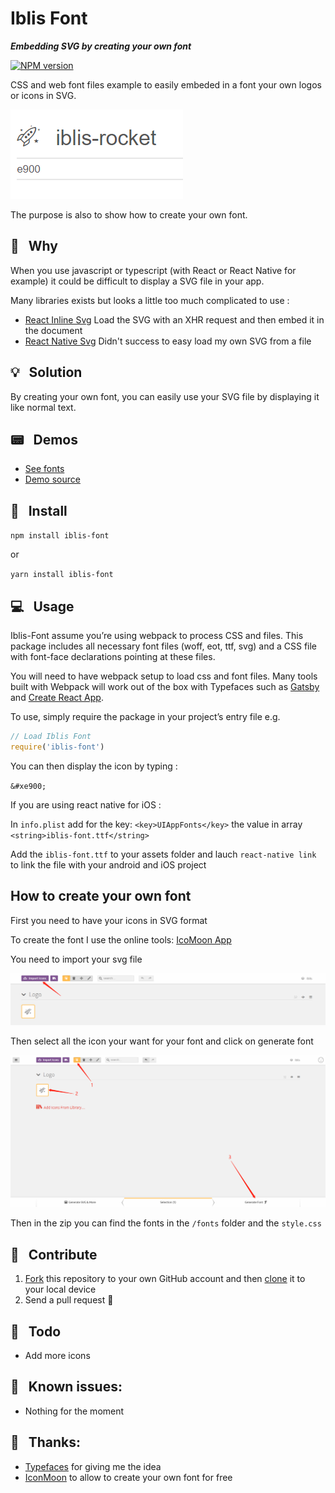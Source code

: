 
# Iblis Font

_**Embedding SVG by creating your own font**_

[![NPM version](https://badge.fury.io/js/iblis-font.svg)](https://www.npmjs.com/package/iblis-font)

CSS and web font files example to easily embeded in a font your own logos or icons in SVG.

![Example](./screenshots/example.png)

The purpose is also to show how to create your own font.

## 🧐 &nbsp; Why

When you use javascript or typescript (with React or React Native for example) it could be difficult to display a SVG file in your app.

Many libraries exists but looks a little too much complicated to use :
* [React Inline Svg](https://github.com/vdelacou/iblis-font) Load the SVG with an XHR request and then embed it in the document
* [React Native Svg](https://github.com/react-native-community/react-native-svg) Didn't success to easy load my own SVG from a file

## 💡 &nbsp; Solution

By creating your own font, you can easily use your SVG file by displaying it like normal text.

## 📟 &nbsp; Demos

- [See fonts](https://iblis-font.github.io/)
- [Demo source](./docs)

## 📌 &nbsp; Install

`npm install iblis-font`

or

`yarn install iblis-font`

## 💻 &nbsp; Usage

Iblis-Font assume you’re using webpack to process CSS and files. This package includes all necessary font files (woff, eot, ttf, svg) and a CSS file with font-face declarations pointing at these files.

You will need to have webpack setup to load css and font files. Many tools built with Webpack will work out of the box with Typefaces such as [Gatsby](https://github.com/gatsbyjs/gatsby) and [Create React App](https://github.com/facebookincubator/create-react-app).

To use, simply require the package in your project’s entry file e.g.

```javascript
// Load Iblis Font
require('iblis-font')
```

You can then display the icon by typing :

`&#xe900;`

If you are using react native for iOS : 

In `info.plist` add for the key: `<key>UIAppFonts</key>` the value in array `<string>iblis-font.ttf</string>`

Add the `iblis-font.ttf` to your assets folder and lauch `react-native link` to link the file with your android and iOS project

## How to create your own font

First you need to have your icons in SVG format

To create the font I use the online tools: [IcoMoon App](https://icomoon.io/app/)

You need to import your svg file

![IconMoon Import](./screenshots/iconMoon_import.png)

Then select all the icon your want for your font and click on generate font

![Generate Font](./screenshots/generate_font.png)

Then in the zip you can find the fonts in the `/fonts` folder and the `style.css`

## 🕺 &nbsp; Contribute

1.  [Fork](https://help.github.com/articles/fork-a-repo/) this repository to your own GitHub account and then [clone](https://help.github.com/articles/cloning-a-repository/) it to your local device
2.  Send a pull request 🙌

## 🔨 &nbsp; Todo

* Add more icons

## 💊 &nbsp; Known issues:

* Nothing for the moment

## 🙏 &nbsp; Thanks:

* [Typefaces](https://github.com/KyleAMathews/typefaces) for giving me the idea
* [IconMoon](https://icomoon.io/) to allow to create your own font for free